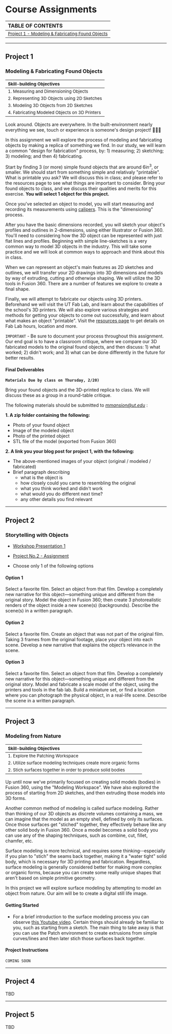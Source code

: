# Course Assignments

| TABLE OF CONTENTS |
| :----------------- |
| <sub>[Project 1 - Modeling & Fabricating Found Objects](#project-1)</sub> |

---
## Project 1

### Modeling & Fabricating Found Objects

| <sub>**Skill-building Objectives**</sub> |
| :---------------- |
| <sub> 1. Measuring and Dimensioning Objects </sub>   |
| <sub> 2. Representing 3D Objects using 2D Sketches</sub>   |
| <sub> 3. Modeling 3D Objects from 2D Sketches</sub>    |
| <sub> 4. Fabricating Modeled Objects on 3D Printers</sub> |


Look around. Objects are everywhere. In the built-environment nearly everything we see, touch or experience is someone's design project! 🤯🤯🤯

In this assignment we will explore the process of modeling and fabricating objects by making a replica of something we find. In our study, we will learn a common "design for fabrication" process, by: 1) measuring; 2) sketching; 3) modeling; and then 4) fabricating.

Start by finding 3 (or more) simple found objects that are around 6in<sup>3</sup>, or smaller. We should start from something simple and relativaly "printable". What is printable you ask? We will discuss this in class; and please refer to the resources page to see what things are important to consider. Bring your found objects to class, and we discuss their qualities and merits for this exercise. **You will select 1 object for this project.**

Once you've selected an object to model, you will start measuring and recording its measurements using [calipers](https://en.wikipedia.org/wiki/Calipers). This is the "dimensioning" process.

After you have the basic dimensions recorded, you will sketch your object's profiles and outlines in 2-dimensions, using either Illustrator or Fusion 360. You'll need to considering how the 3D object can be represented with just flat lines and profiles. Beginning with simple line-sketches is a very common way to model 3D objects in the industry. This will take some practice and we will look at common ways to approach and think about this in class. 

When we can represent an object's main features as 2D sketches and outlines, we will transfer your 2D drawings into 3D dimensions and models by way of extruding, cutting and otherwise shaping. We will utilize the 3D tools in Fusion 360. There are a number of features we explore to create a final shape. 

Finally, we will attempt to fabricate our objects using 3D printers. Beforehand we will visit the UT Fab Lab, and learn about the capabilities of the school's 3D printers. We will also explore various strategies and methods for getting your objects to come out successfully, and learn about what makes an object "printable". Visit the [resources page](https://github.com/mmansion/UT_FMX_213/blob/master/RESOURCES.md) to get details on Fab Lab hours, location and more.

```IMPORTANT``` - Be sure to document your process throughout this assignment. Our end goal is to have a classroom critique, where we compare our 3D fabricated models to the original found objects, and then discuss: 1) what worked; 2) didn't work; and 3) what can be done differently in the future for better results.

#### Final Deliverables

**`Materials Due by class on Thursday, 2/20)`**

Bring your found objects and the 3D-printed replica to class. We will discuss these as a group in a round-table critique.

The following materials should be submitted to *mmansion@ut.edu* :

**1. A zip folder containing the following:**
  * Photo of your found object
  * Image of the modeled object
  * Photo of the printed object
  * STL file of the model (exported from Fusion 360)

**2. A link you your blog post for project 1, with the following:**

  * The above-mentioned images of your object (original / modeled / fabricated)
  * Brief paragraph describing
    * what is the object is
    * how closely could you came to resembling the original
    * what you think worked and  didn't work
    * what would you do different next time?
    * any other details you find relevant

---
## Project 2

### Storytelling with Objects

* [Workshop Presentation 1](https://docs.google.com/presentation/d/1NUij-Kjhn2nqt1CMeZFRjGepr0obiT5Bx9rFV0cvGgY/edit#slide=id.g6eca19f4c2_0_3)

* [Project No.2 - Assignment](https://docs.google.com/presentation/d/1UMNn3O4FMefnhH9vQxoUobvb0EtTQZQuVI1CCdrHrcM/edit?usp=sharing)

* Choose only 1 of the following options

#### Option 1

Select a favorite film. Select an object from that film. Develop a completely new narrative for this object—something unique and different from the original story. Model the object in Fusion 360; then create 3 photorealistic renders of the object inside a new scene(s) (backgrounds). Describe the scene(s) in a written paragraph. 


#### Option 2

Select a favorite film. Create an object that was not part of the original film. Taking 3 frames from the original footage, place your object into each scene. Develop a new narrative that explains the object’s relevance in the scene.

#### Option 3

Select a favorite film. Select an object from that film. Develop a completely new narrative for this object—something unique and different from the original story. Model and fabricate a scale model of the object, using the printers and tools in the fab lab.  Build a miniature set, or find a location where you can photograph the physical object, in a real-life scene. Describe the scene in a written paragraph.

---
## Project 3

### Modeling from Nature

| <sub>**Skill-building Objectives**</sub> |
| :---------------- |
| <sub> 1. Explore the Patching Workspace</sub>   |
| <sub> 2. Utilize surface modeling techniques create more organic forms</sub> |
| <sub> 2. Stich surfaces together in order to produce solid bodies</sub>   |

Up until now we've primarily focused on creating solid models (bodies) in Fusion 360, using the "Modeling Workspace". We have also explored the process of starting from 2D sketches, and then extruding those models into 3D forms. 

Another common method of modeling is called surface modeling. Rather than thinking of our 3D objects as discrete volumes containing a mass, we can imagine that the model as an empty shell, defined by only its surfaces. Once those surfaces get "stiched"  together, they effectively behave like any other solid body in Fusion 360. Once a model becomes a solid body you can use any of the shaping techniques, such as combine, cut, fillet, chamfer, etc. 

Surface modeling is more technical, and requires some thinking--especially if you plan to "stich" the seams back together, making it a "water tight" solid body, which is necessary for 3D printing and fabrication. Regardless, surface modeling is generally considered better for making more complex or organic forms, because you can create some really unique shapes that aren't based on simple primitive geometry. 

In this project we will explore surface modeling by attempting to model an object from nature. Our aim will be to create a digital still life image.

#### Getting Started

* For a brief introduction to the surface modeling process you can observe [this Youtube video](https://www.youtube.com/watch?v=NypRE2aFhh4). Certain things should already be familiar to you, such as starting from a sketch. The main thing to take away is that you can use the Patch environment to create extrusions from simple curves/lines and then later stich those surfaces back together.

#### Project Instructions

`COMING SOON`

---
## Project 4

TBD

---
## Project 5

TBD
